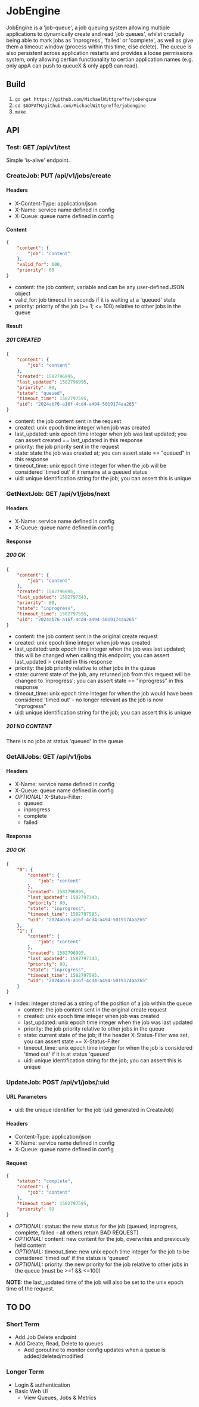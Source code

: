 # JobEngine

JobEngine is a 'job-queue', a job queuing system allowing multiple applications to dynamically create and read 'job queues', whilst crucially being able to mark jobs as 'inprogress', 'failed' or 'complete', as well as give them a timeout window (process within this time, else delete). The queue is also persistent across application restarts and provides a loose permissions system, only allowing certian functionality to certian application names (e.g. only appA can push to queueX & only appB can read).

## Build
1. ```go get https://github.com/MichaelWittgreffe/jobengine```
2. ```cd $GOPATH/github.com/MichaelWittgreffe/jobengine```
3. ```make```

## API
### Test: GET /api/v1/test
Simple 'is-alive' endpoint.

### CreateJob: PUT /api/v1/jobs/create
#### Headers
- X-Content-Type: application/json
- X-Name: service name defined in config
- X-Queue: queue name defined in config

#### Content
``` json
{
    "content": {
        "job": "content"
    },
    "valid_for": 600,
    "priority": 80
}
```
- content: the job content, variable and can be any user-defined JSON object
- valid_for: job timeout in seconds if it is waiting at a 'queued' state
- priority: priority of the job (>= 1; <= 100) relative to other jobs in the queue

#### Result
##### 201 CREATED
``` json
{
    "content": {
        "job": "content"
    },
    "created": 1582796995,
    "last_updated": 1582796995,
    "priority": 80,
    "state": "queued",
    "timeout_time": 1582797595,
    "uid": "2024ab76-a16f-4cd4-a494-5019174aa265"
}
```
- content: the job content sent in the request
- created: unix epoch time integer when job was created
- last_updated: unix epoch time integer when job was last updated; you can assert created == last_updated in this response
- priority: the job priority sent in the request
- state: state the job was created at; you can assert state == "queued" in this response
- timeout_time: unix epoch time integer for when the job will be considered 'timed out' if it remains at a queued status
- uid: unique identification string for the job; you can assert this is unique

### GetNextJob: GET /api/v1/jobs/next
#### Headers
- X-Name: service name defined in config
- X-Queue: queue name defined in config

#### Response
##### 200 OK
``` json
{
    "content": {
        "job": "content"
    },
    "created": 1582796995,
    "last_updated": 1582797343,
    "priority": 80,
    "state": "inprogress",
    "timeout_time": 1582797595,
    "uid": "2024ab76-a16f-4cd4-a494-5019174aa265"
}
```
- content: the job content sent in the original create request
- created: unix epoch time integer when job was created
- last_updated: unix epoch time integer when the job was last updated; this will be changed when calling this endpoint; you can assert last_updated > created in this response
- priority: the job priority relative to other jobs in the queue
- state: current state of the job, any returned job from this request will be changed to 'inprogress'; you can assert state == "inprogress" in this response
- timeout_time: unix epoch time integer for when the job would have been considered 'timed out' - no longer relevant as the job is now "inprogress"
- uid: unique identification string for the job; you can assert this is unique

##### 201 NO CONTENT
There is no jobs at status 'queued' in the queue

### GetAllJobs: GET /api/v1/jobs
#### Headers
- X-Name: service name defined in config
- X-Queue: queue name defined in config
- *OPTIONAL:* X-Status-Filter:
    - queued
    - inprogress
    - complete
    - failed

#### Response
##### 200 OK
``` json
{
    "0": {
        "content": {
            "job": "content"
        },
        "created": 1582796995,
        "last_updated": 1582797343,
        "priority": 80,
        "state": "inprogress",
        "timeout_time": 1582797595,
        "uid": "2024ab76-a16f-4cd4-a494-5019174aa265"
    },
    "1": {
        "content": {
            "job": "content"
        },
        "created": 1582796995,
        "last_updated": 1582797343,
        "priority": 80,
        "state": "inprogress",
        "timeout_time": 1582797595,
        "uid": "2024ab76-a16f-4cd4-a494-5019174aa265"
    }
}
```
- index: integer stored as a string of the position of a job within the queue
    - content: the job content sent in the original create request
    - created: unix epoch time integer when job was created
    - last_updated: unix epoch time integer when the job was last updated
    - priority: the job priority relative to other jobs in the queue
    - state: current state of the job; if the header X-Status-Filter was set, you can assert state == X-Status-Filter
    - timeout_time: unix epoch time integer for when the job is considered 'timed out' if it is at status 'queued'
    - uid: unique identification string for the job; you can assert this is unique

### UpdateJob: POST /api/v1/jobs/:uid
#### URL Parameters
- uid: the unique identifier for the job (uid generated in CreateJob)

#### Headers
- Content-Type: application/json
- X-Name: service name defined in config
- X-Queue: queue name defined in config

#### Request
``` json
{
    "status": "complete",
    "content": {
        "job": "content"
    },
    "timeout_time": 1582797595,
    "priority": 90
}
```
- *OPTIONAL:* status: the new status for the job (queued, inprogress, complete, failed - all others return BAD REQUEST)
- *OPTIONAL:* content: new content for the job, overwrites and previously held content
- *OPTIONAL:* timeout_time: new unix epoch time integer for the job to be considered 'timed out' if the status is 'queued'
- *OPTIONAL:* priority: the new priority for the job relative to other jobs in the queue (must be >=1 && <=100)

**NOTE:** the last_updated time of the job will also be set to the unix epoch time of the request.

## TO DO
### Short Term
- Add Job Delete endpoint
- Add Create, Read, Delete to queues
    - Add goroutine to monitor config updates when a queue is added/deleted/modified

### Longer Term
- Login & authentication
- Basic Web UI
    - View Queues, Jobs & Metrics